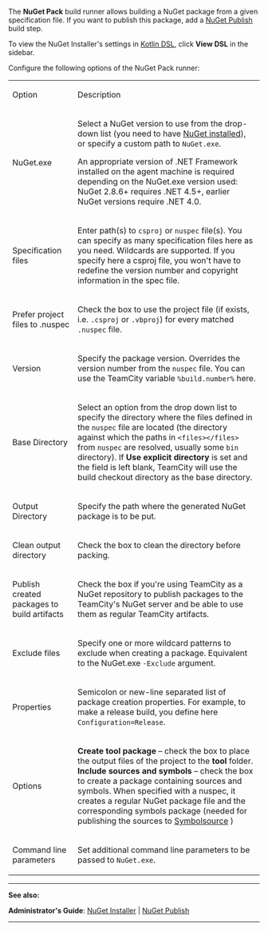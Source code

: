 [//]: # (title: NuGet Pack)
[//]: # (auxiliary-id: NuGet Pack)

The __NuGet Pack__ build runner allows building a NuGet package from a given specification file. If you want to publish this package, add a [NuGet Publish](nuget-publish.md) build step.

<include src="nuget.md" include-id="nuget-OS"/>

<tip>

To view the NuGet Installer's settings in [Kotlin DSL](kotlin-dsl.md), click __View DSL__ in the sidebar.

</tip>

Configure the following options of the NuGet Pack runner:

<table><tr>

<td>

Option


</td>

<td>

Description


</td></tr><tr>

<td>

NuGet.exe


</td>

<td>

Select a NuGet version to use from the drop\-down list (you need to have [NuGet installed](nuget.md)), or specify a custom path to `NuGet.exe`.

<note>

An appropriate version of .NET Framework installed on the agent machine is required depending on the NuGet.exe version used: NuGet 2.8.6\+ requires .NET 4.5\+, earlier NuGet versions require .NET 4.0.
</note>


</td></tr><tr>

<td>

Specification files


</td>

<td>

Enter path(s) to `csproj` or `nuspec` file(s). You can specify as many specification files here as you need. Wildcards are supported. If you specify here a csproj file, you won't have to redefine the version number and copyright information in the spec file.


</td></tr><tr>

<td>

Prefer project files to .nuspec


</td>

<td>

Check the box to use the project file (if exists, i.e. `.csproj` or `.vbproj`) for every matched `.nuspec` file.


</td></tr><tr>

<td>

Version


</td>

<td>

Specify the package version. Overrides the version number from the `nuspec` file. You can use the TeamCity variable `%build.number%` here.


</td></tr><tr>

<td>

Base Directory


</td>

<td>

Select an option from the drop down list to specify the directory where the files defined in the `nuspec` file are located (the directory against which the paths in `<files></files>` from `nuspec` are resolved, usually some `bin` directory). If __Use explicit directory__ is set and the field is left blank, TeamCity will use the build checkout directory as the base directory.


</td></tr><tr>

<td>

Output Directory


</td>

<td>

Specify the path where the generated NuGet package is to be put.


</td></tr><tr>

<td>

Сlean output directory


</td>

<td>

Check the box to clean the directory before packing.


</td></tr><tr>

<td>

Publish created packages to build artifacts


</td>

<td>

Check the box if you're using TeamCity as a NuGet repository to publish packages to the TeamCity's NuGet server and be able to use them as regular TeamCity artifacts.


</td></tr><tr>

<td>

Exclude files


</td>

<td>

Specify one or more wildcard patterns to exclude when creating a package. Equivalent to the NuGet.exe `-Exclude` argument.


</td></tr><tr>

<td>

Properties


</td>

<td>

Semicolon or new\-line separated list of package creation properties. For example, to make a release build, you define here `Configuration=Release`.


</td></tr><tr>

<td>

Options


</td>

<td>

__Create tool package__ – check the box to place the output files of the project to the __tool__ folder.    
__Include sources and symbols__ – check the box to create a package containing sources and symbols. When specified with a nuspec, it creates a regular NuGet package file and the corresponding symbols package (needed for publishing the sources to [Symbolsource](http://www.symbolsource.org/) )


</td></tr><tr>

<td>

Command line parameters


</td>

<td>

Set additional command line parameters to be passed to `NuGet.exe`.


</td></tr></table>

__ __

__See also:__

__Administrator's Guide__: [NuGet Installer](nuget-installer.md) | [NuGet Publish](nuget-publish.md)

__ __